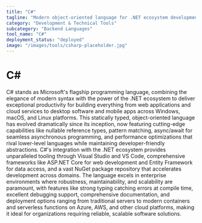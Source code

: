 ```yaml
---
title: "C#"
tagline: "Modern object-oriented language for .NET ecosystem development"
category: "Development & Technical Tools"
subcategory: "Backend Languages"
tool_name: "C#"
deployment_status: "deployed"
image: "/images/tools/csharp-placeholder.jpg"
---
```


# C#

C# stands as Microsoft's flagship programming language, combining the elegance of modern syntax with the power of the .NET ecosystem to deliver exceptional productivity for building everything from web applications and cloud services to desktop software and mobile apps across Windows, macOS, and Linux platforms. This statically typed, object-oriented language has evolved dramatically since its inception, now featuring cutting-edge capabilities like nullable reference types, pattern matching, async/await for seamless asynchronous programming, and performance optimizations that rival lower-level languages while maintaining developer-friendly abstractions. C#'s integration with the .NET ecosystem provides unparalleled tooling through Visual Studio and VS Code, comprehensive frameworks like ASP.NET Core for web development and Entity Framework for data access, and a vast NuGet package repository that accelerates development across domains. The language excels in enterprise environments where robustness, maintainability, and scalability are paramount, with features like strong typing catching errors at compile time, excellent debugging support, comprehensive documentation, and deployment options ranging from traditional servers to modern containers and serverless functions on Azure, AWS, and other cloud platforms, making it ideal for organizations requiring reliable, scalable software solutions.